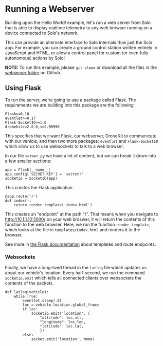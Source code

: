 # Running a Webserver

Building upon the Hello World! example, let's run a web server from Solo that is able to display realtime telemetry to any web browser running on a device connected to Solo's network.

This can provide an alternate interface to Solo internals than just the Solo app. For example, you can create a ground control station written entirely in JavaScript and HTML, or allow a control panel for custom (or even fully autonomous) actions by Solo!

**NOTE:** To run this example, please `git clone` or download all the files in the [webserver folder](https://github.com/3drobotics/solodevguide/tree/master/examples/webserver) on Github.

## Using Flask

To run the server, we're going to use a package called Flask. The requirements we are building into this package are the following:

```
Flask>=0.10
eventlet>=0.17
Flask-SocketIO>=1.0
dronekit>=2.0.0,<=2.99999
```

This specifies that we want Flask, our webserver, DroneKit to communicate with our vehicle, and then two more packages: `eventlet` and `Flask-SocketIO` which allow us to use websockets to talk to a web browser.

In our file `server.py` we have a lot of content, but we can break it down into a few smaller sections:

```
app = Flask(__name__)
app.config['SECRET_KEY'] = 'secret!'
socketio = SocketIO(app)
```

This creates the Flask application.

```
@app.route('/')
def index():
    return render_template('index.html')
```

This creates an "endpoint" at the path "/". That means when you navigate to http://10.1.1.10:5000/ on your web broswer, it will return the contents of this function to the web browser. Here, we run the function `render_template`, which looks at the file in `templates/index.html` and renders it to the browser.

See more in [the Flask documentation](flask.pocoo.org) about templates and route endpoints.

### Websockets

Finally, we have a long-lived thread in the `latlog` file which updates us about our vehicle's location. Every half-second, we run the command `socketio.emit` which tells all connected clients over websockets the contents of the packets.

```
def latlog(vehicle):
    while True:
        eventlet.sleep(.5)
        loc = vehicle.location.global_frame
        if loc:
            socketio.emit('location', {
                "altitude": loc.alt,
                "longitude": loc.lon,
                "latitude": loc.lat,
                })
        else:
            socket.emit('location', None)
````
